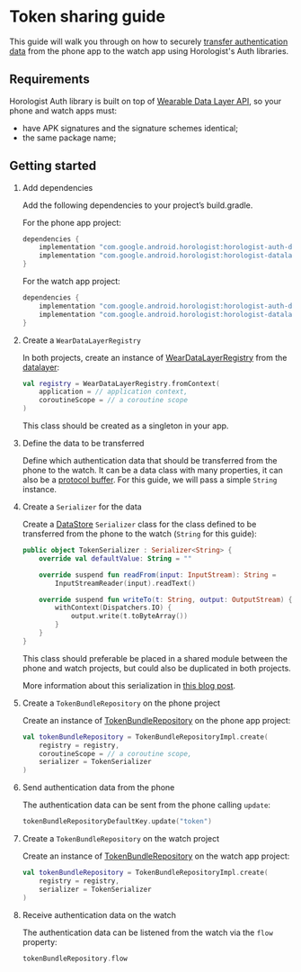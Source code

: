 # Token sharing guide

This guide will walk you through on how to
securely [transfer authentication data](https://developer.android.com/training/wearables/apps/auth-wear#tokens)
from the phone app to the watch app using Horologist's Auth libraries.

## Requirements

Horologist Auth library is built on top
of [Wearable Data Layer API](https://developer.android.com/training/wearables/data/data-layer), so
your phone and watch apps must:

- have APK signatures and the signature schemes identical;
- the same package name;

## Getting started

1. Add dependencies

   Add the following dependencies to your project’s build.gradle.

   For the phone app project:

   ```groovy
   dependencies {
       implementation "com.google.android.horologist:horologist-auth-data-phone:<version>"
       implementation "com.google.android.horologist:horologist-datalayer:<version>"
   }
   ```

   For the watch app project:

   ```groovy
   dependencies {
       implementation "com.google.android.horologist:horologist-auth-data:<version>"
       implementation "com.google.android.horologist:horologist-datalayer:<version>"
   }
   ```

2. Create a `WearDataLayerRegistry`

   In both projects, create an instance
   of [WearDataLayerRegistry](https://google.github.io/horologist/api/datalayer/com.google.android.horologist.data/-wear-data-layer-registry/index.html)
   from the [datalayer](datalayer.md):

   ```kotlin
   val registry = WearDataLayerRegistry.fromContext(
       application = // application context,
       coroutineScope = // a coroutine scope
   )
   ```

   This class should be created as a singleton in your app.

3. Define the data to be transferred

   Define which authentication data that should be transferred from the phone to the watch. It can
   be a data class with many properties, it can also be a [protocol buffer](https://protobuf.dev/).
   For this guide, we will pass a simple `String` instance.

4. Create a `Serializer` for the data

   Create
   a [DataStore](https://developer.android.com/topic/libraries/architecture/datastore) `Serializer`
   class for the class defined to be transferred from the phone to the watch (`String` for this
   guide):

   ```kotlin
   public object TokenSerializer : Serializer<String> {
       override val defaultValue: String = ""
   
       override suspend fun readFrom(input: InputStream): String =
           InputStreamReader(input).readText()
   
       override suspend fun writeTo(t: String, output: OutputStream) {
           withContext(Dispatchers.IO) {
               output.write(t.toByteArray())
           }
       }
   }   
   ```

   This class should preferable be placed in a shared module between the phone and watch projects,
   but could also be duplicated in both projects.

   More information about this serialization
   in [this blog post](https://medium.com/androiddevelopers/datastore-and-kotlin-serialization-8b25bf0be66c).

5. Create a `TokenBundleRepository` on the phone project

   Create an instance
   of [TokenBundleRepository](https://google.github.io/horologist/api/auth-data-phone/com.google.android.horologist.auth.data.phone.tokenshare/-token-bundle-repository/index.html)
   on the phone app project:

   ```kotlin
   val tokenBundleRepository = TokenBundleRepositoryImpl.create(
       registry = registry,
       coroutineScope = // a coroutine scope,
       serializer = TokenSerializer
   )   
   ```

6. Send authentication data from the phone

   The authentication data can be sent from the phone calling `update`:

   ```kotlin
   tokenBundleRepositoryDefaultKey.update("token")
   ```

7. Create a `TokenBundleRepository` on the watch project

   Create an instance
   of [TokenBundleRepository](https://google.github.io/horologist/api/auth-data/com.google.android.horologist.auth.data.tokenshare/-token-bundle-repository/index.html)
   on the watch app project:

   ```kotlin
   val tokenBundleRepository = TokenBundleRepositoryImpl.create(
       registry = registry,
       serializer = TokenSerializer
   )
   ```

8. Receive authentication data on the watch

   The authentication data can be listened from the watch via the `flow` property:
   ```kotlin
   tokenBundleRepository.flow
   ```   
